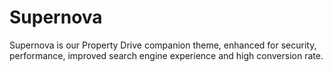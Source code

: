 # Supernova

Supernova is our Property Drive companion theme, enhanced for security, performance, improved search engine experience and high conversion rate.

